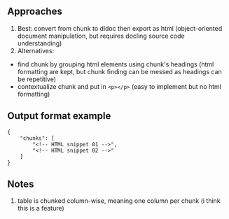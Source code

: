 ## Approaches
1. Best:
convert from chunk to dldoc then export as html (object-oriented document manipulation, but requires docling source code understanding)
2. Alternatives:
- find chunk by grouping html elements using chunk's headings (html formatting are kept, but chunk finding can be messed as headings can be repetitive)
- contextualize chunk and put in `<p></p>` (easy to implement but no html formatting)

## Output format example
```
{
    "chunks": [
        "<!-- HTML snippet 01 -->",
        "<!-- HTML snippet 02 -->"
    ]
}
```

## Notes
1. table is chunked column-wise, meaning one column per chunk (i think this is a feature)